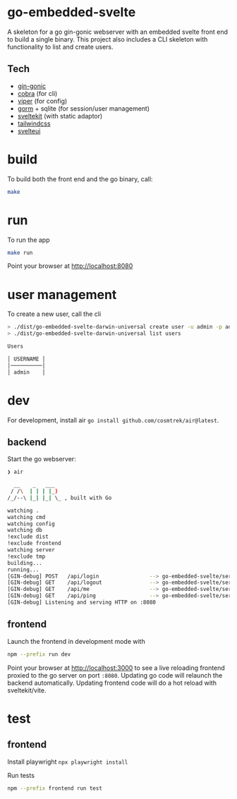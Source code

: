 # go-embedded-svelte

A skeleton for a go gin-gonic webserver with an embedded svelte front end to build a single binary. This project also includes a CLI skeleton with functionality to list and create users.

## Tech

- [gin-gonic](https://github.com/gin-gonic/gin)
- [cobra](https://github.com/spf13/cobra) (for cli)
- [viper](https://github.com/spf13/viper) (for config)
- [gorm](https://gorm.io) + sqlite (for session/user management)
- [sveltekit](https://kit.svelte.dev) (with static adaptor)
- [tailwindcss](https://tailwindcss.com)
- [svelteui](https://www.svelteui.org)

# build

To build both the front end and the go binary, call:

```zsh
make
```

# run

To run the app

```zsh
make run
```

Point your browser at [http://localhost:8080](http://localhost:8080)

# user management

To create a new user, call the cli

```zsh
> ./dist/go-embedded-svelte-darwin-universal create user -u admin -p admin
> ./dist/go-embedded-svelte-darwin-universal list users

Users

│ USERNAME │
│──────────│
│ admin    │
```

# dev

For development, install air `go install github.com/cosmtrek/air@latest`.

## backend

Start the go webserver:

```zsh
❯ air

  __    _   ___
 / /\  | | | |_)
/_/--\ |_| |_| \_ , built with Go

watching .
watching cmd
watching config
watching db
!exclude dist
!exclude frontend
watching server
!exclude tmp
building...
running...
[GIN-debug] POST   /api/login                --> go-embedded-svelte/server.Login (5 handlers)
[GIN-debug] GET    /api/logout               --> go-embedded-svelte/server.Logout (5 handlers)
[GIN-debug] GET    /api/me                   --> go-embedded-svelte/server.Me (6 handlers)
[GIN-debug] GET    /api/ping                 --> go-embedded-svelte/server.Start.func2 (5 handlers)
[GIN-debug] Listening and serving HTTP on :8080
```

## frontend

Launch the frontend in development mode with

```zsh
npm --prefix run dev
```

Point your browser at [http://localhost:3000](http://localhost:3000) to see a live reloading frontend proxied to the go server on port `:8080`. Updating go code will relaunch the backend automatically. Updating frontend code will do a hot reload with sveltekit/vite.

# test

## frontend

Install playwright `npx playwright install`

Run tests

```zsh
npm --prefix frontend run test
```
